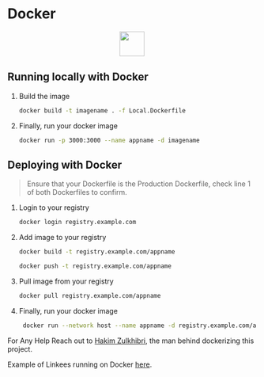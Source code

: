 # Docker

<div align="center">
   <img src="https://www.docker.com/wp-content/uploads/2022/03/horizontal-logo-monochromatic-white.png" height='50'/>
</div>

## Running locally with Docker

1. Build the image

    ```bash
    docker build -t imagename . -f Local.Dockerfile
    ```

2. Finally, run your docker image

   ```bash
   docker run -p 3000:3000 --name appname -d imagename
   ```

## Deploying with Docker

> Ensure that your Dockerfile is the Production Dockerfile, check line 1 of both Dockerfiles to confirm.

1. Login to your registry

    ```bash
    docker login registry.example.com
    ```

2. Add image to your registry

     ```bash
    docker build -t registry.example.com/appname 
     ```

     ```bash
    docker push -t registry.example.com/appname
     ```

3. Pull image from your registry

   ```bash
   docker pull registry.example.com/appname
   ```

4. Finally, run your docker image

   ```bash
    docker run --network host --name appname -d registry.example.com/appname
   ```

For Any Help Reach out to [Hakim Zulkhibri](https://twitter.com/hakimzuldev), the man behind dockerizing this project.

Example of Linkees running on Docker [here](https://me.hakimzulkhibri.com/).
